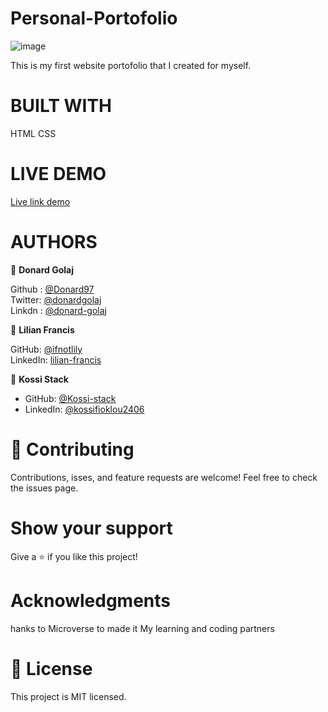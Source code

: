 # Personal-Portofolio

![image](https://user-images.githubusercontent.com/74506933/124952226-55e57180-e014-11eb-9970-21993938129c.png)

This is my first website portofolio that I created for myself.

# BUILT WITH
HTML
CSS

# LIVE DEMO
[Live link demo](https://donard97.github.io/Personal-Portofolio/)

# AUTHORS

👤 **Donard Golaj**
 

Github : [@Donard97](https://github.com/Donard97) <br>
Twitter: [@donardgolaj](https://twitter.com/donardgolaj) <br>
Linkdn : [@donard-golaj](https://www.linkedin.com/in/donard-golaj/) <br>


👤 **Lilian Francis**

 GitHub: [@ifnotlily](https://github.com/ifnotlily) <br>
 LinkedIn: [lilian-francis](https://linkedin.com/in/lilian-francis) <br>

👤 **Kossi Stack**
 
- GitHub: [@Kossi-stack](https://github.com/Kossi-stack)
- LinkedIn: [@kossifioklou2406](https://www.linkedin.com/in/kossifioklou2406/)



# 🤝 Contributing
Contributions, isses, and feature requests are welcome!
Feel free to check the issues page.

# Show your support
Give a ⭐️ if you like this project!

# Acknowledgments

 hanks to Microverse to made it
 My learning and coding partners

# 📝 License
This project is MIT licensed.
